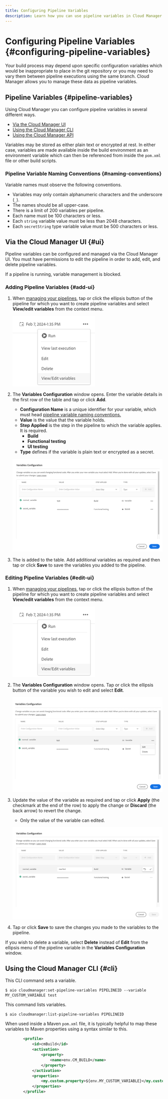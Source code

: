 ```yaml
---
title: Configuring Pipeline Variables
description: Learn how you can use pipeline variables in Cloud Manager to manage specific configuration variables for your build.
---
```


# Configuring Pipeline Variables {#configuring-pipeline-variables}

Your build process may depend upon specific configuration variables which would be inappropriate to place in the git repository or you may need to vary them between pipeline executions using the same branch. Cloud Manager allows you to manage these data as pipeline variables.

## Pipeline Variables {#pipeline-variables}

Using Cloud Manager you can configure pipeline variables in several different ways.

* [Via the Cloud Manager UI](#ui)
* [Using the Cloud Manager CLI](#cli)
* [Using the Cloud Manager API](https://developer.adobe.com/experience-cloud/cloud-manager/reference/api/#tag/Variables/operation/getPipelineVariables)

Variables may be stored as either plain text or encrypted at rest. In either case, variables are made available inside the build environment as an environment variable which can then be referenced from inside the `pom.xml` file or other build scripts.

### Pipeline Variable Naming Conventions {#naming-conventions}

Variable names must observe the following conventions.

* Variables may only contain alphanumeric characters and the underscore (`_`).
* The names should be all upper-case.
* There is a limit of 200 variables per pipeline.
* Each name must be 100 characters or less.
* Each `string` variable value must be less than 2048 characters.
* Each `secretString` type variable value must be 500 characters or less.

## Via the Cloud Manager UI {#ui}

Pipeline variables can be configured and managed via the Cloud Manager UI. You must have permissions to edit the pipeline in order to add, edit, and delete pipeline variables.

If a pipeline is running, variable management is blocked.

### Adding Pipeline Variables {#add-ui}

1. When [managing your pipelines,](/help/implementing/cloud-manager/configuring-pipelines/managing-pipelines.md) tap or click the ellipsis button of the pipeline for which you want to create pipeline variables and select **View/edit variables** from the context menu.

   ![View/edit pipeline variables](/help/implementing/cloud-manager/assets/pipeline-variables-view-edit.png)

1. The **Variables Configuration** window opens. Enter the variable details in the first row of the table and tap or click **Add**.

   * **Configuration Name** is a unique identifier for your variable, which must head [pipeline variable naming conventions.](#naming-conventions)
   * **Value** is the value that the variable holds.
   * **Step Applied** is the step in the pipeline to which the variable applies. It is required.
     * **Build**
     * **Functional testing**
     * **UI testing**
   * **Type** defines if the variable is plain text or encrypted as a secret.

   ![Add variable](/help/implementing/cloud-manager/assets/pipeline-variables-add-variable.png) 

1. The is added to the table. Add additional variables as required and then tap or click **Save** to save the variables you added to the pipeline.

### Editing Pipeline Variables {#edit-ui}

1. When [managing your pipelines,](/help/implementing/cloud-manager/configuring-pipelines/managing-pipelines.md) tap or click the ellipsis button of the pipeline for which you want to create pipeline variables and select **View/edit variables** from the context menu.

   ![View/edit pipeline variables](/help/implementing/cloud-manager/assets/pipeline-variables-view-edit.png)

1. The **Variables Configuration** window opens. Tap or click the ellipsis button of the variable you wish to edit and select **Edit**.

   ![Edit variable](/help/implementing/cloud-manager/assets/pipeline-variables-edit.png)

1. Update the value of the variable as required and tap or click **Apply** (the checkmark at the end of the row) to apply the change or **Discard** (the back arrow) to revert the change.

   * Only the value of the variable can edited.

   ![Editing a variable](/help/implementing/cloud-manager/assets/pipeline-variables-edit-save.png)

1. Tap or click **Save** to save the changes you made to the variables to the pipeline.

If you wish to delete a variable, select **Delete** instead of **Edit** from the ellipsis menu of the pipeline variable in the **Variables Configuration** window.

## Using the Cloud Manager CLI {#cli}

This CLI command sets a variable.

```shell
$ aio cloudmanager:set-pipeline-variables PIPELINEID --variable MY_CUSTOM_VARIABLE test
```

This command lists variables.

```shell
$ aio cloudmanager:list-pipeline-variables PIPELINEID
```

When used inside a Maven `pom.xml` file, it is typically helpful to map these variables to Maven properties using a syntax similar to this.

```xml
        <profile>
            <id>cmBuild</id>
            <activation>
                <property>
                    <name>env.CM_BUILD</name>
                </property>
            </activation>
            <properties>
                <my.custom.property>${env.MY_CUSTOM_VARIABLE}</my.custom.property> 
            </properties>
        </profile>
```
